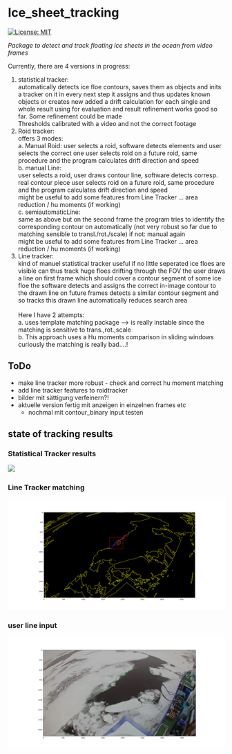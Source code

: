 # Ice_sheet_tracking
[![License: MIT](https://img.shields.io/badge/License-MIT-yellow.svg)](https://opensource.org/licenses/MIT)


_Package to detect and track floating ice sheets in the ocean from video frames_


Currently, there are 4 versions in progress: <br />
1. statistical tracker: <br />
   automatically detects ice floe contours, saves them as objects and inits a tracker on it
   in every next step it assigns and thus updates known objects or creates new
   added a drift calculation for each single and whole result using for evaluation and result refinement
   works good so far. Some refinement could be made <br />
   Thresholds calibrated with a video and not the correct footage <br />
3. Roid tracker: <br />
   offers 3 modes: <br />
   a. Manual Roid:
      user selects a roid, software detects elements and user selects the correct one
      user selects roid on a future roid, same procedure and the program calculates
      drift direction and speed <br />
   b. manual Line: <br />
      user selects a roid, user draws contour line, software detects corresp. real contour piece
      user selects roid on a future roid, same procedure and the program calculates
      drift direction and speed <br />
      might be useful to add some features from Line Tracker ... area reduction / hu moments (if working) <br />
   c. semiautomaticLine: <br />
      same as above but on the second frame the program tries to identify the corresponding
      contour on automatically (not very robust so far due to matching sensible to transl./rot./scale)
      if not: manual again <br />
      might be useful to add some features from Line Tracker ... area reduction / hu moments (if working) <br />
5. Line tracker: <br />
   kind of manuel statistical tracker
   useful if no little seperated ice floes are visible
   can thus track huge floes drifting through the FOV
   the user draws a line on first frame which should cover a contour segment of
   some ice floe
   the software detects and assigns the correct in-image contour to the drawn line
   on future frames detects a similar contour segment and so tracks this drawn line
   automatically reduces search area <br />
   <br />
   Here I have 2 attempts: <br />
   a. uses template matching package --> is really instable since the matching is sensitive to trans.,rot.,scale <br />
   b. This approach uses a Hu moments comparison in sliding windows
      curiously the matching is really bad....!
 


## ToDo

- make line tracker more robust
      - check and correct hu moment matching
- add line tracker features to roidtracker
- bilder mit sättigung verfeinern?!
- aktuelle version fertig mit anzeigen in einzelnen frames etc
    - nochmal mit contour_binary input testen



## state of tracking results
### Statistical Tracker results
<img src="tracked_ice_ex.png">

### Line Tracker matching
<img src="Line_tracker/found_shifted_match.png">

### user line input
<img src="Line_tracker/line_input.png">
